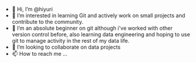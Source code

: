 - 👋 Hi, I’m @hiyuri
- 👀 I’m interested in learning Git and actively work on small projects and contribute to the community.
- 🌱 I’m an absolute beginner on git although i've worked with other version control before, also learning data engineering and hoping to use git to manage activity in the rest of my data life.
- 💞️ I’m looking to collaborate on data projects 
- 📫 How to reach me ...

<!---
hiyuri/hiyuri is a ✨ special ✨ repository because its `README.md` (this file) appears on your GitHub profile.
You can click the Preview link to take a look at your changes.
--->
